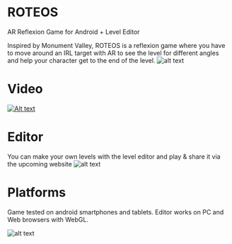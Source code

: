 # ROTEOS
AR Reflexion Game for Android + Level Editor

Inspired by Monument Valley, ROTEOS is a reflexion game where you have to move around an IRL target with AR to see the level for different angles and help your character get to the end of the level.
![alt text](https://image.ibb.co/k3ixWL/Play-Editor.png)

# Video
[![Alt text](https://img.youtube.com/vi/s-2WIwPPHek/0.jpg)](https://www.youtube.com/watch?v=s-2WIwPPHek)

# Editor
You can make your own levels with the level editor and play & share it via the upcoming website
![alt text](https://image.ibb.co/k9jbQf/editor.png)

# Platforms

Game tested on android smartphones and tablets.
Editor works on PC and Web browsers with WebGL.

![alt text](https://vignette.wikia.nocookie.net/freeciv/images/c/cc/Android_logo.png/revision/latest?cb=20140407062119&path-prefix=fr)

